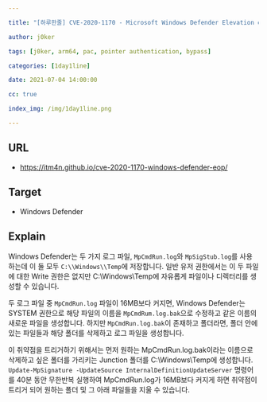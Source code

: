 ```yaml
---

title: "[하루한줄] CVE-2020-1170 - Microsoft Windows Defender Elevation of Privilege Vulnerability"

author: j0ker

tags: [j0ker, arm64, pac, pointer authentication, bypass] 

categories: [1day1line] 

date: 2021-07-04 14:00:00 

cc: true

index_img: /img/1day1line.png

---
```


## URL

- https://itm4n.github.io/cve-2020-1170-windows-defender-eop/



## Target

- Windows Defender

  

## Explain

Windows Defender는 두 가지 로그 파일, `MpCmdRun.log`와 `MpSigStub.log`를 사용하는데 이 둘 모두 `C:\\Windows\\Temp`에 저장합니다. 일반 유저 권한에서는 이 두 파일에 대한 Write 권한은 없지만 C:\Windows\Temp에 자유롭게 파일이나 디렉터리를 생성할 수 있습니다.

두 로그 파일 중 `MpCmdRun.log` 파일이 16MB보다 커지면, Windows Defender는 SYSTEM 권한으로 해당 파일의 이름을 `MpCmdRum.log.bak`으로 수정하고 같은 이름의 새로운 파일을 생성합니다. 하지만 `MpCmdRun.log.bak`이 존재하고 폴더라면, 폴더 안에 있는 파일들과 해당 폴더를 삭제하고 로그 파일을 생성합니다.

이 취약점을 트리거하기 위해서는 먼저 원하는 MpCmdRun.log.bak이라는 이름으로 삭제하고 싶은 폴더를 가리키는 Junction 폴더를 C:\Windows\Temp에 생성합니다. `Update-MpSignature -UpdateSource InternalDefinitionUpdateServer` 명령어를 40분 동안 무한반복 실행하여 MpCmdRun.log가 16MB보다 커지게 하면 취약점이 트리거 되어 원하는 폴더 및 그 아래 파일들을 지울 수 있습니다.
